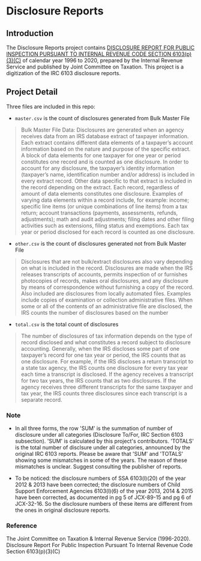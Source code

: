# Disclosure Reports
## Introduction
The Disclosure Reports project contains [DISCLOSURE REPORT FOR PUBLIC INSPECTION PURSUANT TO INTERNAL REVENUE CODE SECTION 6103(p)(3)(C)](https://www.jct.gov/search/?keyword=Disclosure%20report%20for%20public%20inspection%20pursuant%20to%20Internal%20Revenue%20code%20section%206103(p)(3)(C)&it=content) of calendar year 1996 to 2020, prepared by the Internal Revenue Service and published by Joint Committee on Taxation. This project is a digitization of the IRC 6103 disclosure reports.

## Project Detail
Three files are included in this repo:
- `master.csv` is the count of disclosures generated from Bulk Master File

> Bulk Master File Data: Disclosures are generated when an agency receives data from an IRS database extract of taxpayer information. Each extract contains different data elements of a taxpayer’s account information based on the nature and purpose of the specific extract. A block of data elements for one taxpayer for one year or period constitutes one record and is counted as one disclosure. In order to account for any disclosure, the taxpayer’s identity information (taxpayer’s name, identification number and/or address) is included in every extract record. Other data specific to that extract is included in the record depending on the extract. Each record, regardless of amount of data elements constitutes one disclosure. Examples of varying data elements within a record include, for example: income; specific line items (or unique combinations of line items) from a tax return; account transactions (payments, assessments, refunds, adjustments); math and audit adjustments; filing dates and other filing activities such as extensions, filing status and exemptions. Each tax year or period disclosed for each record is counted as one disclosure.

- `other.csv` is the count of disclosures generated not from Bulk Master File 

> Disclosures that are not bulk/extract disclosures also vary depending on what is included in the record. Disclosures are made when the IRS releases transcripts of accounts, permits inspection of or furnishes photocopies of records, makes oral disclosures, and any disclosure by means of correspondence without furnishing a copy of the record. Also included are disclosures from locally automated files. Examples include copies of examination or collection administrative files. When some or all of the contents of an administrative file are disclosed, the IRS counts the number of disclosures based on the number

- `total.csv` is the total count of disclosures 

> The number of disclosures of tax information depends on the type of record disclosed and what constitutes a record subject to disclosure accounting. Generally, when the IRS discloses some part of one taxpayer’s record for one tax year or period, the IRS counts that as one disclosure. For example, if the IRS discloses a return transcript to a state tax agency, the IRS counts one disclosure for every tax year each time a transcript is disclosed. If the agency receives a transcript for two tax years, the IRS counts that as two disclosures. If the agency receives three different transcripts for the same taxpayer and tax year, the IRS counts three disclosures since each transcript is a separate record.


### Note
- In all three forms, the row 'SUM' is the summation of number of disclosure under all categories (Disclosure To/For, IRC Section 6103 subsection). 'SUM' is calculated by this project's contributors. 'TOTALS' is the total number of disclsure under all categories, announced by the original IRC 6103 reports. Please be aware that 'SUM' and 'TOTALS' showing some mismatches in some of the years. The reason of these mismatches is unclear. Suggest consulting the publisher of reports.

- To be noticed: the disclosure numbers of SSA 6103(l)(20) of the year 2012 & 2013 have been corrected; the disclosure numbers of Child Support Enforcement Agencies 6103(l)(6) of the year 2013, 2014 & 2015 have been corrected, as documented in pg 5 of JCX-89-15 and pg 6 of JCX-32-16. So the disclosure numbers of these items are different from the ones in original disclosure reports.

### Reference
The Joint Committee on Taxation & Internal Revenue Service (1996-2020). Disclosure Report For Public Inspection Pursuant To Internal Revenue Code Section 6103(p)(3)(C) 
